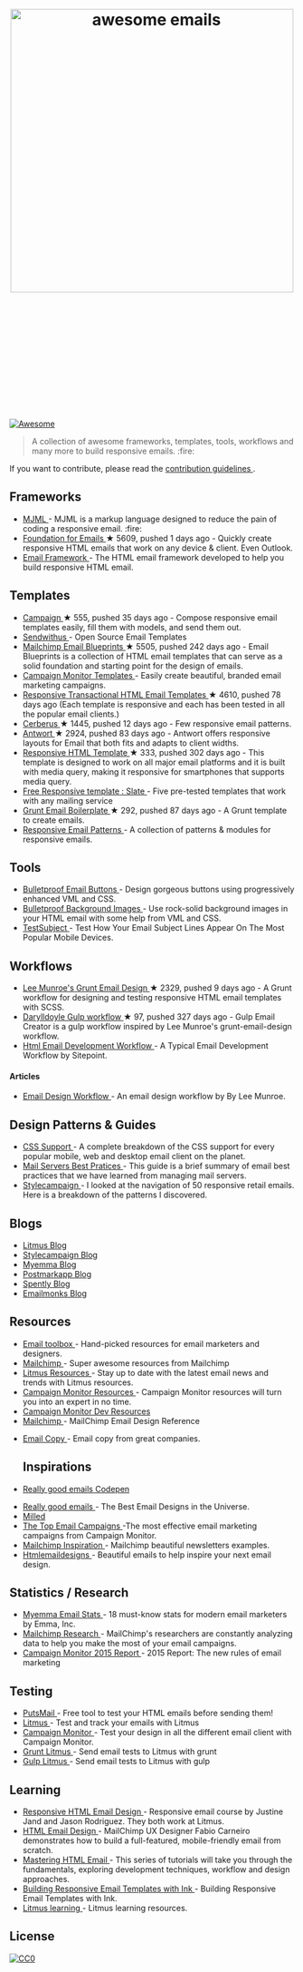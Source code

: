 <h1 align="center">
 <br>
  <img alt="awesome emails" src="https://raw.githubusercontent.com/jonathandion/awesome-emails/master/masthead.png" width="500">
   <br>
    <br>
     <br>
     </br>
    </br>
   </br>
  </img>
 </br>
</h1>
<p>
 <a href="https://github.com/sindresorhus/awesome">
  <img alt="Awesome" src="https://cdn.rawgit.com/sindresorhus/awesome/d7305f38d29fed78fa85652e3a63e154dd8e8829/media/badge.svg"/>
 </a>
</p>
<blockquote>
 <p>
  A collection of awesome frameworks, templates, tools, workflows and many more to build responsive emails. :fire:
 </p>
</blockquote>
<p>
 If you want to contribute, please read the
 <a href="https://github.com/jonathandion/awesome-emails/blob/master/contributing.md">
  contribution guidelines
 </a>
 .
</p>
<h2>
 Frameworks
</h2>
<ul>
 <li>
  <a href="https://mjml.io">
   MJML
  </a>
  - MJML is a markup language designed to reduce the pain of coding a responsive email. :fire:
 </li>
 <li>
  <a href="https://github.com/zurb/foundation-emails">
   Foundation for Emails
  </a>
  <span>
   &#9733 5609, pushed 1 days ago
  </span>
  - Quickly create responsive HTML emails that work on any device & client. Even Outlook.
 </li>
 <li>
  <a href="http://emailframe.work/">
   Email Framework
  </a>
  - The HTML email framework developed to help you build responsive HTML email.
 </li>
</ul>
<h2>
 Templates
</h2>
<ul>
 <li>
  <a href="https://github.com/bevacqua/campaign">
   Campaign
  </a>
  <span>
   &#9733 555, pushed 35 days ago
  </span>
  - Compose responsive email templates easily, fill them with models, and send them out.
 </li>
 <li>
  <a href="https://www.sendwithus.com/resources/templates">
   Sendwithus
  </a>
  - Open Source Email Templates
 </li>
 <li>
  <a href="https://github.com/mailchimp/Email-Blueprints">
   Mailchimp Email Blueprints
  </a>
  <span>
   &#9733 5505, pushed 242 days ago
  </span>
  - Email Blueprints is a collection of HTML email templates that can serve as a solid foundation and starting point for the design of emails.
 </li>
 <li>
  <a href="https://www.campaignmonitor.com/email-templates/">
   Campaign Monitor Templates
  </a>
  - Easily create beautiful, branded email marketing campaigns.
 </li>
 <li>
  <a href="https://github.com/mailgun/transactional-email-templates">
   Responsive Transactional HTML Email Templates
  </a>
  <span>
   &#9733 4610, pushed 78 days ago
  </span>
  (Each template is responsive and each has been tested in all the popular email clients.)
 </li>
 <li>
  <a href="https://github.com/TedGoas/Cerberus">
   Cerberus
  </a>
  <span>
   &#9733 1445, pushed 12 days ago
  </span>
  - Few responsive email patterns.
 </li>
 <li>
  <a href="https://github.com/internations/antwort">
   Antwort
  </a>
  <span>
   &#9733 2924, pushed 83 days ago
  </span>
  - Antwort offers responsive layouts for Email that both fits and adapts to client widths.
 </li>
 <li>
  <a href="https://github.com/charlesmudy/responsive-html-email-template">
   Responsive HTML Template
  </a>
  <span>
   &#9733 333, pushed 302 days ago
  </span>
  - This template is designed to work on all major email platforms and it is built with media query, making it responsive for smartphones that supports media query.
 </li>
 <li>
  <a href="https://litmus.com/resources/free-responsive-email-templates/">
   Free Responsive template : Slate
  </a>
  - Five pre-tested templates that work with any mailing service
 </li>
 <li>
  <a href="https://github.com/dwightjack/grunt-email-boilerplate">
   Grunt Email Boilerplate
  </a>
  <span>
   &#9733 292, pushed 87 days ago
  </span>
  - A Grunt template to create emails.
 </li>
 <li>
  <a href="http://responsiveemailpatterns.com/">
   Responsive Email Patterns
  </a>
  - A collection of patterns & modules for responsive emails.
 </li>
</ul>
<h2>
 Tools
</h2>
<ul>
 <li>
  <a href="http://buttons.cm/">
   Bulletproof Email Buttons
  </a>
  - Design gorgeous buttons using progressively enhanced VML and CSS.
 </li>
 <li>
  <a href="http://backgrounds.cm/">
   Bulletproof Background Images
  </a>
  - Use rock-solid background images in your HTML email with some help from
VML and CSS.
 </li>
 <li>
  <a href="http://zurb.com/playground/testsubject">
   TestSubject
  </a>
  - Test How Your Email Subject Lines Appear On The Most Popular Mobile Devices.
 </li>
</ul>
<h2>
 Workflows
</h2>
<ul>
 <li>
  <a href="https://github.com/leemunroe/grunt-email-workflow">
   Lee Munroe's Grunt Email Design
  </a>
  <span>
   &#9733 2329, pushed 9 days ago
  </span>
  - A Grunt workflow for designing and testing responsive HTML email templates with SCSS.
 </li>
 <li>
  <a href="https://github.com/darylldoyle/Gulp-Email-Creator">
   Darylldoyle Gulp workflow
  </a>
  <span>
   &#9733 97, pushed 327 days ago
  </span>
  - Gulp Email Creator is a gulp workflow inspired by Lee Munroe's grunt-email-design workflow.
 </li>
 <li>
  <a href="http://www.sitepoint.com/my-current-html-email-development-workflow/">
   Html Email Development Workflow
  </a>
  - A Typical Email Development Workflow by Sitepoint.
 </li>
</ul>
<h4>
 Articles
</h4>
<ul>
 <li>
  <a href="http://www.leemunroe.com/email-design-workflow/">
   Email Design Workflow
  </a>
  - An email design workflow by By Lee Munroe.
 </li>
</ul>
<h2>
 Design Patterns & Guides
</h2>
<ul>
 <li>
  <a href="https://www.campaignmonitor.com/css/">
   CSS Support
  </a>
  - A complete breakdown of the CSS support for every popular mobile, web and desktop email client on the planet.
 </li>
 <li>
  <a href="https://documentation.mailgun.com/best_practices.html#email-best-practices">
   Mail Servers Best Pratices
  </a>
  - This guide is a brief summary of email best practices that we have learned from managing mail servers.
 </li>
 <li>
  <a href="http://stylecampaign.com/blog/2014/02/responsive-email-navigation/">
   Stylecampaign
  </a>
  - I looked at the navigation of 50 responsive retail emails. Here is a breakdown of the patterns I discovered.
 </li>
</ul>
<h2>
 Blogs
</h2>
<ul>
 <li>
  <a href="https://litmus.com/blog/">
   Litmus Blog
  </a>
 </li>
 <li>
  <a href="http://stylecampaign.com/blog/">
   Stylecampaign Blog
  </a>
 </li>
 <li>
  <a href="http://myemma.com/content-hub">
   Myemma Blog
  </a>
 </li>
 <li>
  <a href="http://blog.postmarkapp.com/">
   Postmarkapp Blog
  </a>
 </li>
 <li>
  <a href="http://spently.com/blog/">
   Spently Blog
  </a>
 </li>
 <li>
  <a href="http://www.emailmonks.com/blog/">
   Emailmonks Blog
  </a>
 </li>
</ul>
<h2>
 Resources
</h2>
<ul>
 <li>
  <a href="http://email-toolbox.com/">
   Email toolbox
  </a>
  - Hand-picked resources for email marketers and designers.
 </li>
 <li>
  <a href="http://mailchimp.com/resources/">
   Mailchimp
  </a>
  - Super awesome resources from Mailchimp
 </li>
 <li>
  <a href="https://litmus.com/resources">
   Litmus Resources
  </a>
  - Stay up to date with the latest email news and trends with Litmus resources.
 </li>
 <li>
  <a href="https://www.campaignmonitor.com/resources/">
   Campaign Monitor Resources
  </a>
  - Campaign Monitor resources will turn you into an expert in no time.
 </li>
 <li>
  <a href="https://www.campaignmonitor.com/dev-resources/">
   Campaign Monitor Dev Resources
  </a>
 </li>
 <li>
  <a href="http://templates.mailchimp.com/">
   Mailchimp
  </a>
  - MailChimp Email Design Reference
 </li>
 <li>
  <p>
   <a href="http://www.goodemailcopy.com/">
    Email Copy
   </a>
   - Email copy from great companies.
  </p>
  <h2>
   Inspirations
  </h2>
 </li>
 <li>
  <p>
   <a href="http://codepen.io/reallygoodemails/">
    Really good emails Codepen
   </a>
  </p>
 </li>
 <li>
  <a href="http://reallygoodemails.com/">
   Really good emails
  </a>
  - The Best Email Designs in the Universe.
 </li>
 <li>
  <a href="http://milled.com/">
   Milled
  </a>
 </li>
 <li>
  <a href="https://www.campaignmonitor.com/best-email-marketing-campaigns/">
   The Top Email Campaigns
  </a>
  -The most effective email marketing campaigns from Campaign Monitor.
 </li>
 <li>
  <a href="http://inspiration.mailchimp.com/#all">
   Mailchimp Inspiration
  </a>
  - Mailchimp beautiful newsletters examples.
 </li>
 <li>
  <a href="http://htmlemaildesigns.com/">
   Htmlemaildesigns
  </a>
  - Beautiful emails to help inspire your next email design.
 </li>
</ul>
<h2>
 Statistics / Research
</h2>
<ul>
 <li>
  <a href="http://myemma.com/brainiac/gate-free-stats">
   Myemma Email Stats
  </a>
  - 18 must-know stats for modern email marketers by Emma, Inc.
 </li>
 <li>
  <a href="http://mailchimp.com/resources/research/">
   Mailchimp Research
  </a>
  - MailChimp's researchers are constantly analyzing data to help you make the most of your email campaigns.
 </li>
 <li>
  <a href="https://www.campaignmonitor.com/resources/guides/email-marketing-new-rules/">
   Campaign Monitor 2015 Report
  </a>
  - 2015 Report: The new rules of email marketing
 </li>
</ul>
<h2>
 Testing
</h2>
<ul>
 <li>
  <a href="https://putsmail.com/">
   PutsMail
  </a>
  - Free tool to test your HTML emails before sending them!
 </li>
 <li>
  <a href="https://litmus.com/">
   Litmus
  </a>
  - Test and track your emails with Litmus
 </li>
 <li>
  <a href="https://www.campaignmonitor.com/testing/">
   Campaign Monitor
  </a>
  - Test your design in all the different email client with Campaign Monitor.
 </li>
 <li>
  <a href="https://www.npmjs.com/package/grunt-litmus">
   Grunt Litmus
  </a>
  - Send email tests to Litmus with grunt
 </li>
 <li>
  <a href="https://www.npmjs.com/package/gulp-litmus">
   Gulp Litmus
  </a>
  - Send email tests to Litmus with gulp
 </li>
</ul>
<h2>
 Learning
</h2>
<ul>
 <li>
  <a href="https://frontendmasters.com/courses/responsive-email/">
   Responsive HTML Email Design
  </a>
  - Responsive email course by Justine Jand and Jason Rodriguez. They both work at Litmus.
 </li>
 <li>
  <a href="http://teamtreehouse.com/library/html-email-design">
   HTML Email Design
  </a>
  - MailChimp UX Designer Fabio Carneiro demonstrates how to build a full-featured, mobile-friendly email from scratch.
 </li>
 <li>
  <a href="http://webdesign.tutsplus.com/series/mastering-html-email--webdesign-17696">
   Mastering HTML Email
  </a>
  - This series of tutorials will take you through the fundamentals, exploring development techniques, workflow and design approaches.
 </li>
 <li>
  <a href="https://scotch.io/tutorials/building-responsive-email-templates-with-ink">
   Building Responsive Email Templates with Ink
  </a>
  - Building Responsive Email Templates with Ink.
 </li>
 <li>
  <a href="https://litmus.com/community/learning">
   Litmus learning
  </a>
  - Litmus learning resources.
 </li>
</ul>
<h2>
 License
</h2>
<p>
 <a href="http://creativecommons.org/publicdomain/zero/1.0/">
  <img alt="CC0" src="http://i.creativecommons.org/p/zero/1.0/88x31.png"/>
 </a>
</p>
